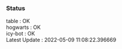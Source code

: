 ### Status


table : OK  
hogwarts : OK  
icy-bot : OK  
Latest Update : 2022-05-09 11:08:22.396669
